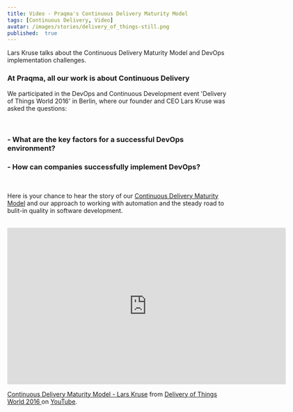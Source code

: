 ```yaml
---
title: Video - Praqma's Continuous Delivery Maturity Model
tags: [Continuous Delivery, Video]
avatar: /images/stories/delivery_of_things-still.png
published:  true
---
```


Lars Kruse talks about the Continuous Delivery Maturity Model and DevOps implementation challenges.

<!--break-->


### At Praqma, all our work is about Continuous Delivery

We participated in the DevOps and Continuous Development event 'Delivery of Things World 2016' in Berlin, where our founder and CEO Lars Kruse was asked the questions:

<br/>

### - What are the key factors for a successful DevOps environment?

### - How can companies successfully implement DevOps?


<br/>


Here is your chance to hear the story of our [Continuous Delivery Maturity Model](http://code-maturity.praqma.com/) and our approach to working with automation and the steady road to bulit-in quality in software development.

<br/>


<iframe width="640" height="360" src="https://www.youtube.com/embed/wtOahBUaUNs" frameborder="0" allowfullscreen></iframe>
<p><a href="https://www.youtube.com/watch?v=wtOahBUaUNs">Continuous Delivery Maturity Model - Lars Kruse</a> from <a href="http://deliveryofthingsworld.com/en/">Delivery of Things World 2016 </a> on <a href="https://youtube.com">YouTube</a>.</p>
